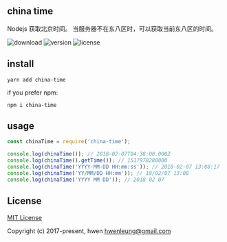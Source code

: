 
## china time

Nodejs 获取北京时间。
当服务器不在东八区时，可以获取当前东八区的时间。

<!-- ![Travis branch](https://img.shields.io/travis/SME-FE/china-time/master.svg?style=flat-square) -->
![download](https://img.shields.io/npm/dm/china-time.svg?style=flat-square)
![version](https://img.shields.io/npm/v/china-time.svg?style=flat-square)
![license](https://img.shields.io/badge/license-mit-green.svg?style=flat-square)

## install

```shell
yarn add china-time
```

if you prefer npm:

```shell
npm i china-time
```

## usage

```js
const chinaTime = require('china-time');

console.log(chinaTime()); // 2018-02-07T04:38:00.000Z
console.log(chinaTime().getTime()); // 1517978280000
console.log(chinaTime('YYYY-MM-DD HH:mm:ss')); // 2018-02-07 13:08:17
console.log(chinaTime('YY/MM/DD HH:mm')); // 18/02/07 13:08
console.log(chinaTime('YYYY MM DD')); // 2018 02 07
```

## License

[MIT License](https://opensource.org/licenses/MIT)

Copyright (c) 2017-present, hwen <hwenleung@gmail.com>
